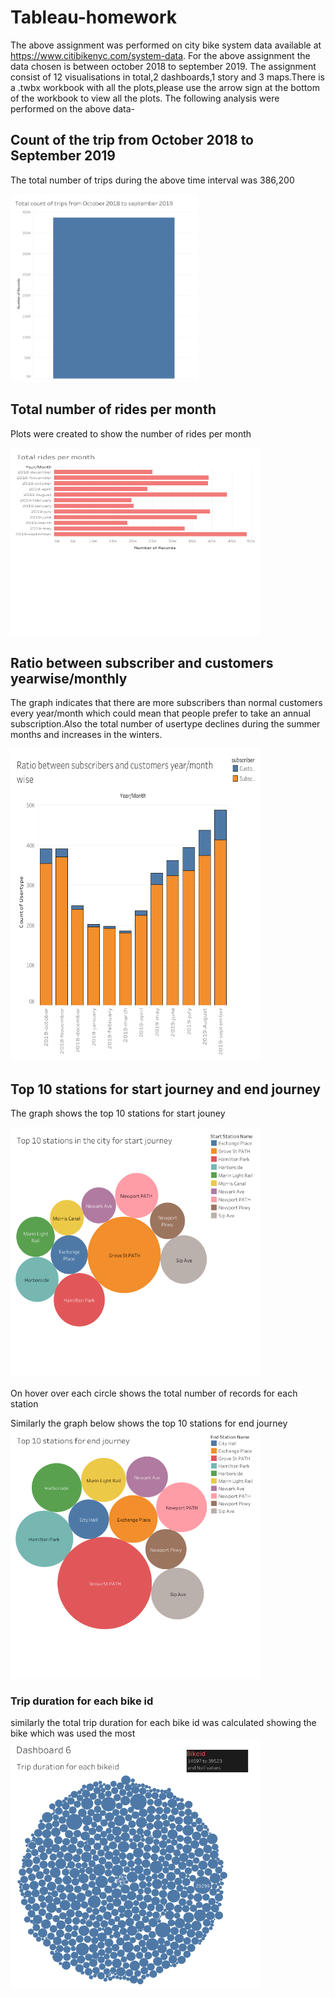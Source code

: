 # Tableau-homework
The above assignment was performed on city bike system  data available at https://www.citibikenyc.com/system-data.
For the above assignment the data chosen is between october 2018 to september 2019.
The assignment consist of 12 visualisations in total,2 dashboards,1 story and 3 maps.There is a .twbx workbook with all the plots,please use the arrow sign at the bottom of the workbook to view all the plots.
The following analysis were performed on the above data-


## Count of the trip from October 2018 to September 2019
The total number of trips during the above time interval was 386,200

<img width='300'
     height='300'
     src='plots and dashboards/total number of rides.png'>
     
## Total number of rides per month

Plots were created to show the number of rides per month

<img width='400'
     height='300'
     src='plots and dashboards/Dashboard 2.png'>
     
## Ratio between subscriber and customers yearwise/monthly

The graph indicates that there are more subscribers than normal customers  every year/month which could mean that people prefer to take an annual subscription.Also the total number of usertype declines during the summer months and increases in the winters.

<img width='400'
     height='500'
     src='plots and dashboards/ratio between customer and subscriber.png'>
     
## Top 10 stations for start journey and end journey

The graph shows the top 10 stations for start jouney

<img width='400'                                                                                                                  
     height='400'
     src='plots and dashboards/top 10_start_journey.png'>         
     
 On hover over each circle shows the total number of records for each station
 
 Similarly the graph below shows the top 10 stations for end journey
 <img width='400'                                                                                                                  
     height='400'
     src='plots and dashboards/top_10_end_journey.png'> 
     
     
### Trip duration for each bike id 
similarly the total trip duration for each bike id was calculated showing the bike which was used the most 
<img width='400'                                                                                                                  
     height='400'
     src='plots and dashboards/trip duration for each bike id.png'> 




